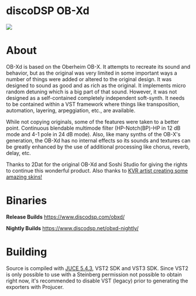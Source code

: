 # discoDSP OB-Xd
![](https://www.discodsp.com/img/obxd.png)

# About

OB-Xd is based on the Oberheim OB-X. It attempts to recreate its sound and behavior, but as the original was very limited in some important ways a number of things were added or altered to the original design. It was designed to sound as good and as rich as the original. It implements micro random detuning which is a big part of that sound. However, it was not designed as a self-contained completely independent soft-synth. It needs to be contained within a VST framework where things like transposition, automation, layering, arpeggiation, etc., are available.

While not copying originals, some of the features were taken to a better point. Continuous blendable multimode filter (HP-Notch(BP)-HP in 12 dB mode and 4-1 pole in 24 dB mode). Also, like many synths of the OB-X's generation, the OB-Xd has no internal effects so its sounds and textures can be greatly enhanced by the use of additional processing like chorus, reverb, delay, etc.

Thanks to 2Dat for the original OB-Xd and Soshi Studio for giving the rights to continue this wonderful product.
Also thanks to [KVR artist creating some amazing skins!](https://www.kvraudio.com/forum/viewtopic.php?f=1&t=471926)

# Binaries

**Release Builds** https://www.discodsp.com/obxd/

**Nightly Builds**  https://www.discodsp.net/obxd-nightly/

# Building

Source is compiled with [JUCE 5.4.3](https://github.com/juce-framework/JUCE/archive/5.4.3.zip), VST2 SDK and VST3 SDK. Since VST2 is only possible to use with a Steinberg permission not possible to obtain right now, it's recommended to disable VST (legacy) prior to generating the exporters with Projucer.
